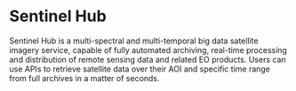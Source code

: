 # Sentinel Hub


Sentinel Hub is a multi-spectral and multi-temporal big data satellite imagery service, capable of fully automated archiving, real-time processing and distribution of remote sensing data and related EO products. Users can use APIs to retrieve satellite data over their AOI and specific time range from full archives in a matter of seconds.
